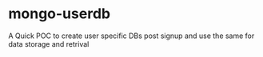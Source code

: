 # mongo-userdb
A Quick POC to create user specific DBs post signup and use the same for data storage and retrival
